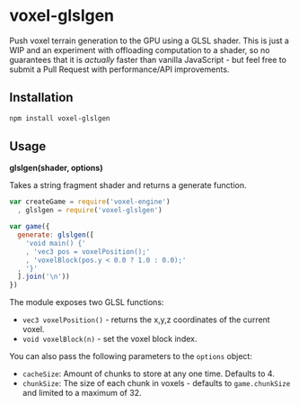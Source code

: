# voxel-glslgen #

Push voxel terrain generation to the GPU using a GLSL shader. This is just
a WIP and an experiment with offloading computation to a shader, so no
guarantees that it is *actually* faster than vanilla JavaScript - but feel
free to submit a Pull Request with performance/API improvements.

## Installation ##

``` bash
npm install voxel-glslgen
```

## Usage ##

**glslgen(shader, options)**

Takes a string fragment shader and returns a generate function.

``` javascript
var createGame = require('voxel-engine')
  , glslgen = require('voxel-glslgen')

var game({
  generate: glslgen([
    'void main() {'
    , 'vec3 pos = voxelPosition();'
    , 'voxelBlock(pos.y < 0.0 ? 1.0 : 0.0);'
  , '}'
  ].join('\n'))
})
```

The module exposes two GLSL functions:

* `vec3 voxelPosition()` - returns the x,y,z coordinates of the current voxel.
* `void voxelBlock(n)` - set the voxel block index.

You can also pass the following parameters to the `options` object:

* `cacheSize`: Amount of chunks to store at any one time. Defaults to 4.
* `chunkSize`: The size of each chunk in voxels - defaults to `game.chunkSize`
  and limited to a maximum of 32.
